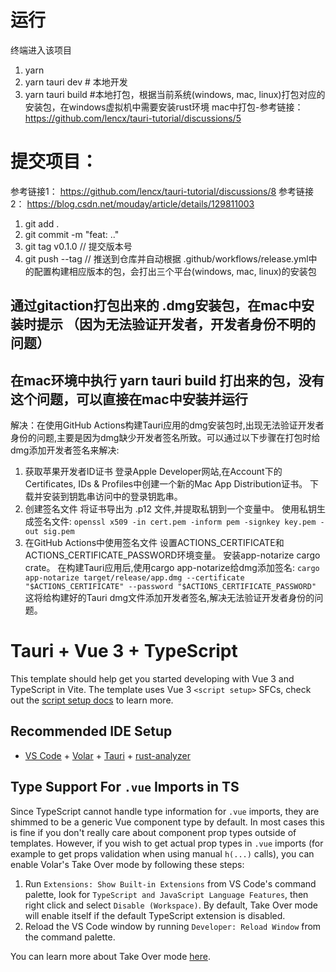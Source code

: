 

# 运行
终端进入该项目
1. yarn
2. yarn tauri dev # 本地开发
3. yarn tauri build #本地打包，根据当前系统(windows, mac, linux)打包对应的安装包，在windows虚拟机中需要安装rust环境
mac中打包-参考链接： https://github.com/lencx/tauri-tutorial/discussions/5
# 提交项目：
参考链接1： https://github.com/lencx/tauri-tutorial/discussions/8
参考链接2： https://blog.csdn.net/mouday/article/details/129811003
1. git add .
2. git commit -m "feat: .."
3. git tag v0.1.0 // 提交版本号
4. git push --tag // 推送到仓库并自动根据 .github/workflows/release.yml中的配置构建相应版本的包，会打出三个平台(windows, mac, linux)的安装包

## 通过gitaction打包出来的 .dmg安装包，在mac中安装时提示 （因为无法验证开发者，开发者身份不明的问题）
## 在mac环境中执行 yarn tauri build 打出来的包，没有这个问题，可以直接在mac中安装并运行
解决：在使用GitHub Actions构建Tauri应用的dmg安装包时,出现无法验证开发者身份的问题,主要是因为dmg缺少开发者签名所致。可以通过以下步骤在打包时给dmg添加开发者签名来解决:

1. 获取苹果开发者ID证书
登录Apple Developer网站,在Account下的Certificates, IDs & Profiles中创建一个新的Mac App Distribution证书。
下载并安装到钥匙串访问中的登录钥匙串。
2. 创建签名文件
将证书导出为 .p12 文件,并提取私钥到一个变量中。
使用私钥生成签名文件:
`openssl x509 -in cert.pem -inform pem -signkey key.pem -out sig.pem`
3. 在GitHub Actions中使用签名文件
设置ACTIONS_CERTIFICATE和ACTIONS_CERTIFICATE_PASSWORD环境变量。
安装app-notarize cargo crate。
在构建Tauri应用后,使用cargo app-notarize给dmg添加签名:
`cargo app-notarize target/release/app.dmg --certificate "$ACTIONS_CERTIFICATE" --password "$ACTIONS_CERTIFICATE_PASSWORD"`
这将给构建好的Tauri dmg文件添加开发者签名,解决无法验证开发者身份的问题。









# Tauri + Vue 3 + TypeScript

This template should help get you started developing with Vue 3 and TypeScript in Vite. The template uses Vue 3 `<script setup>` SFCs, check out the [script setup docs](https://v3.vuejs.org/api/sfc-script-setup.html#sfc-script-setup) to learn more.

## Recommended IDE Setup

- [VS Code](https://code.visualstudio.com/) + [Volar](https://marketplace.visualstudio.com/items?itemName=Vue.volar) + [Tauri](https://marketplace.visualstudio.com/items?itemName=tauri-apps.tauri-vscode) + [rust-analyzer](https://marketplace.visualstudio.com/items?itemName=rust-lang.rust-analyzer)

## Type Support For `.vue` Imports in TS

Since TypeScript cannot handle type information for `.vue` imports, they are shimmed to be a generic Vue component type by default. In most cases this is fine if you don't really care about component prop types outside of templates. However, if you wish to get actual prop types in `.vue` imports (for example to get props validation when using manual `h(...)` calls), you can enable Volar's Take Over mode by following these steps:

1. Run `Extensions: Show Built-in Extensions` from VS Code's command palette, look for `TypeScript and JavaScript Language Features`, then right click and select `Disable (Workspace)`. By default, Take Over mode will enable itself if the default TypeScript extension is disabled.
2. Reload the VS Code window by running `Developer: Reload Window` from the command palette.

You can learn more about Take Over mode [here](https://github.com/johnsoncodehk/volar/discussions/471).

